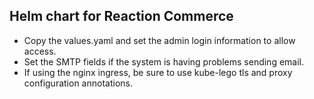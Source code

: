 ## Helm chart for Reaction Commerce

*   Copy the values.yaml and set the admin login information to allow access.  
*   Set the SMTP fields if the system is having problems sending email.  
*   If using the nginx ingress, be sure to use kube-lego tls and proxy configuration
annotations.
